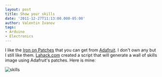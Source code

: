 ```yaml
---
layout: post
title: Show your skills
date: '2011-12-27T11:13:00.000-05:00'
author: Valentin Ivanov
tags:
- Arduino
- Electronics
---
```

I like the [Iron on Patches](https://www.adafruit.com/category/70) that you can get from [Adafruit](https://www.adafruit.com/). I don't own any but I still like them. [Lahack.com](https://lahack.com/badges/) created a script that will generate a wall of skills image using Adafruit's patches. Here is mine:

![skills](https://4.bp.blogspot.com/-iUPJt3FJhxA/TvnuSF7Y8aI/AAAAAAAAASs/Lmw5-_rW21k/s1600/makebadge.png)